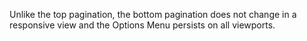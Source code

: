 Unlike the top pagination, the bottom pagination does not change in a responsive view and the Options Menu persists on all viewports.